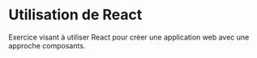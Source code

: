 # Utilisation de React

Exercice visant à utiliser React pour créer une application web avec une approche composants.


